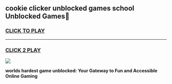 
## cookie clicker unblocked games school Unblocked Games👋
<h3>
<a href="https://premium.freeplayer.one?title=cookie_clicker_unblocked_games_school&ref=16F">CLICK TO PLAY</a></h3>
<hr>

<h3>
<a href="https://premium.freeplayer.one?title=cookie_clicker_unblocked_games_school&ref=16F">CLICK 2 PLAY</a>
  
</h3>

<a href="https://premium.freeplayer.one?title=cookie_clicker_unblocked_games_school&ref=16F/"><img src="https://clearcache.store/games.png"></a>


**worlds hardest game unblocked: Your Gateway to Fun and Accessible Online Gaming**
